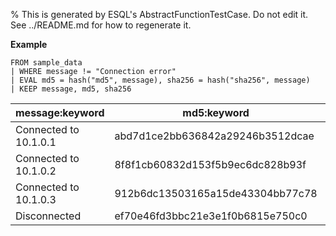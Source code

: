 % This is generated by ESQL's AbstractFunctionTestCase. Do not edit it. See ../README.md for how to regenerate it.

**Example**

```esql
FROM sample_data
| WHERE message != "Connection error"
| EVAL md5 = hash("md5", message), sha256 = hash("sha256", message)
| KEEP message, md5, sha256
```

| message:keyword | md5:keyword | sha256:keyword |
| --- | --- | --- |
| Connected to 10.1.0.1 | abd7d1ce2bb636842a29246b3512dcae | 6d8372129ad78770f7185554dd39864749a62690216460752d6c075fa38ad85c |
| Connected to 10.1.0.2 | 8f8f1cb60832d153f5b9ec6dc828b93f | b0db24720f15857091b3c99f4c4833586d0ea3229911b8777efb8d917cf27e9a |
| Connected to 10.1.0.3 | 912b6dc13503165a15de43304bb77c78 | 75b0480188db8acc4d5cc666a51227eb2bc5b989cd8ca912609f33e0846eff57 |
| Disconnected | ef70e46fd3bbc21e3e1f0b6815e750c0 | 04dfac3671b494ad53fcd152f7a14511bfb35747278aad8ce254a0d6e4ba4718 |


